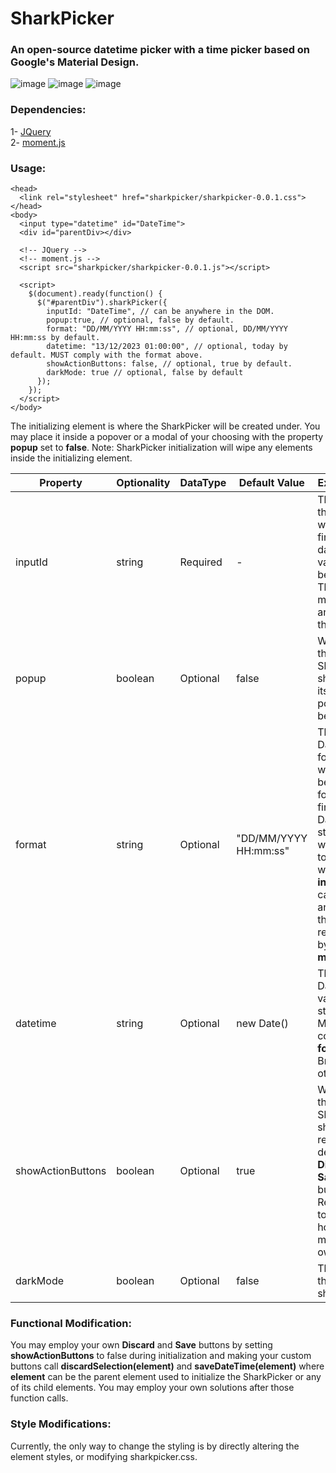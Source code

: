 # SharkPicker

### An open-source datetime picker with a time picker based on Google's Material Design.



![image](https://github.com/Lainmode/sharkpicker/assets/44531827/373105e1-a8b5-4190-adb8-49edee804f31)
![image](https://github.com/Lainmode/sharkpicker/assets/44531827/18d30121-e3fa-4741-a128-9592354e5d3c)
![image](https://github.com/Lainmode/sharkpicker/assets/44531827/25f46b37-9892-4eae-8b8a-36501eab79c2)



### Dependencies:</br>
1- [JQuery](https://github.com/jquery/jquery)</br>
2- [moment.js](https://github.com/moment/moment)



### Usage:
```
<head>
  <link rel="stylesheet" href="sharkpicker/sharkpicker-0.0.1.css">
</head>
<body>
  <input type="datetime" id="DateTime">
  <div id="parentDiv></div>
  
  <!-- JQuery -->
  <!-- moment.js -->
  <script src="sharkpicker/sharkpicker-0.0.1.js"></script>

  <script>
    $(document).ready(function() {
      $("#parentDiv").sharkPicker({
        inputId: "DateTime", // can be anywhere in the DOM.
        popup:true, // optional, false by default.
        format: "DD/MM/YYYY HH:mm:ss", // optional, DD/MM/YYYY HH:mm:ss by default.
        datetime: "13/12/2023 01:00:00", // optional, today by default. MUST comply with the format above.
        showActionButtons: false, // optional, true by default.
        darkMode: true // optional, false by default
      });
    });
  </script>
</body>
```



The initializing element is where the SharkPicker will be created under. You may place it inside a popover or a modal of your choosing with the property **popup** set to **false**. 
Note: SharkPicker initialization will wipe any elements inside the initializing element.


| Property      | Optionality    | DataType | Default Value    | Explanation  |
| ------------- |-------------| ------------ | ------------ | ------------ |
| inputId      | string | Required | - | The ID of the input where the final datetime value will be set to. This input may be anywhere in the DOM. |
| popup       | boolean | Optional | false  |   Whether the SharkPicker should use its native popup behavior. |
| format   | string | Optional | "DD/MM/YYYY HH:mm:ss"  | The DateTime format which will be used to format the final DateTime string that will be set to the input with the ID: **inputId**. It can be anything that is recognized by **moment.js** |
| datetime   | string | Optional   | new Date()  |  The DateTime value in string. MUST comply with **format**. Breaks otherwise. |
| showActionButtons    | boolean   | Optional | true   |   Whether the SharkPicker should render the default **Discard** and **Save** buttons. Read below to learn how to make your own. |
| darkMode    | boolean   | Optional | false   |   Theme of the sharkpicker. |


### Functional Modification:</br>
You may employ your own **Discard** and **Save** buttons by setting **showActionButtons** to false during initialization and making your custom buttons call **discardSelection(element)** and **saveDateTime(element)** where **element** can be the parent element used to initialize the SharkPicker or any of its child elements. You may employ your own solutions after those function calls.

### Style Modifications:</br>
Currently, the only way to change the styling is by directly altering the element styles, or modifying sharkpicker.css.
